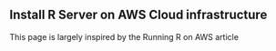 
## Install R Server on AWS Cloud infrastructure
This page is largely inspired by the Running R on AWS article
